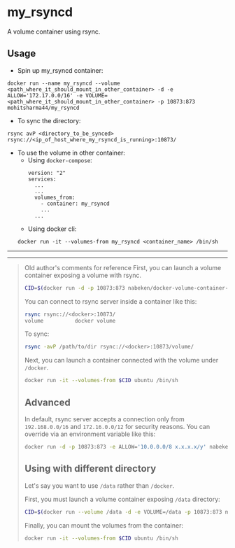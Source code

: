 # my_rsyncd

A volume container using rsync.

## Usage

- Spin up my_rsyncd container:
```shell
docker run --name my_rsyncd --volume <path_where_it_should_mount_in_other_container> -d -e ALLOW='172.17.0.0/16' -e VOLUME=<path_where_it_should_mount_in_other_container> -p 10873:873 mohitsharma44/my_rsyncd
```

- To sync the directory:
```shell
rsync avP <directory_to_be_synced> rsync://<ip_of_host_where_my_rsyncd_is_running>:10873/
```

- To use the volume in other container:
  - Using `docker-compose`:
    ```shell
    version: "2"
    services:
      ...
      ...
      volumes_from:
        - container: my_rsyncd
        ...
      ...

    ```
  - Using docker cli:
  ```shell
  docker run -it --volumes-from my_rsyncd <container_name> /bin/sh
  ```

--------
--------

> Old author's comments for reference
>First, you can launch a volume container exposing a volume with rsync.
>
>```sh
>CID=$(docker run -d -p 10873:873 nabeken/docker-volume-container-rsync:latest)
>```
>
>You can connect to rsync server inside a container like this:
>
>```sh
>rsync rsync://<docker>:10873/
>volume          docker volume
>```
>
>To sync:
>
>```sh
>rsync -avP /path/to/dir rsync://<docker>:10873/volume/
>```
>
>Next, you can launch a container connected with the volume under `/docker`.
>
>```sh
>docker run -it --volumes-from $CID ubuntu /bin/sh
>```
>
>## Advanced
>
>In default, rsync server accepts a connection only from `192.168.0.0/16` and `172.16.0.0/12` for security reasons.
>You can override via an environment variable like this:
>
>```sh
>docker run -d -p 10873:873 -e ALLOW='10.0.0.0/8 x.x.x.x/y' nabeken/docker-volume-container-rsync
>```
>
>## Using with different directory
>
>Let's say you want to use `/data` rather than `/docker`.
>
>First, you must launch a volume container exposing `/data` directory:
>
>```sh
>CID=$(docker run --volume /data -d -e VOLUME=/data -p 10873:873 nabeken/docker-volume-container-rsync)
>```
>
>Finally, you can mount the volumes from the container:
>
>```sh
>docker run -it --volumes-from $CID ubuntu /bin/sh
>```
